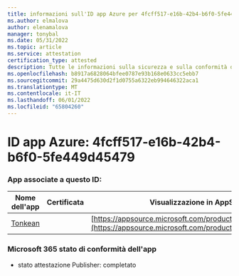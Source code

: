 ```yaml
---
title: informazioni sull'ID app Azure per 4fcff517-e16b-42b4-b6f0-5fe449d45479
ms.author: elmalova
author: elenamalova
manager: tonybal
ms.date: 05/31/2022
ms.topic: article
ms.service: attestation
certification_type: attested
description: Tutte le informazioni sulla sicurezza e sulla conformità disponibili per 4fcff517-e16b-42b4-b6f0-5fe449d45479.
ms.openlocfilehash: b8917a6828064bfee0787e93b168e0633cc5ebb7
ms.sourcegitcommit: 29a4475d630d2f1d0755a6322eb994646322aca1
ms.translationtype: MT
ms.contentlocale: it-IT
ms.lasthandoff: 06/01/2022
ms.locfileid: "65804260"
---
```

# <a name="azure-app-id-4fcff517-e16b-42b4-b6f0-5fe449d45479"></a>ID app Azure: 4fcff517-e16b-42b4-b6f0-5fe449d45479


### <a name="apps-associated-with-this-id"></a>App associate a questo ID:
| **Nome dell'app** | **Certificata** | **Visualizzazione in AppSource** |
|--------------|---------------|-----------------------|
| [Tonkean](../forward/WA104381749.md) |  | [https://appsource.microsoft.com/product/office/WA104381749](https://appsource.microsoft.com/product/office/WA104381749) |

### <a name="microsoft-365-app-compliance-status"></a>Microsoft 365 stato di conformità dell'app
- stato attestazione Publisher: completato
